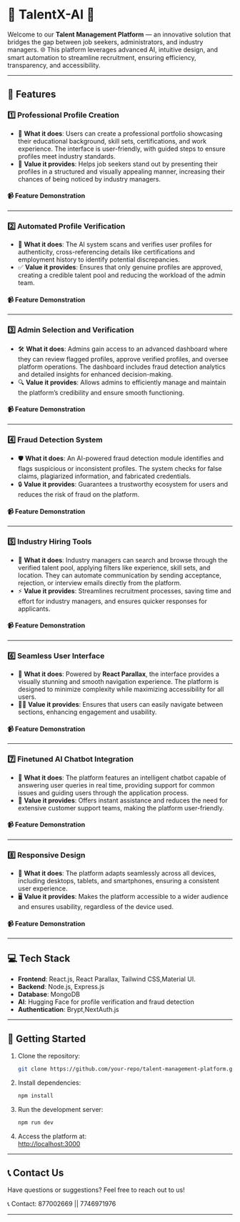 
# 🌟 **TalentX-AI** 🌟  

Welcome to our **Talent Management Platform** — an innovative solution that bridges the gap between job seekers, administrators, and industry managers. 🌐 This platform leverages advanced AI, intuitive design, and smart automation to streamline recruitment, ensuring efficiency, transparency, and accessibility.  

---

## 🚀 **Features**  

### 1️⃣ **Professional Profile Creation**  
- 🎯 **What it does**: Users can create a professional portfolio showcasing their educational background, skill sets, certifications, and work experience. The interface is user-friendly, with guided steps to ensure profiles meet industry standards.  
- 🌟 **Value it provides**: Helps job seekers stand out by presenting their profiles in a structured and visually appealing manner, increasing their chances of being noticed by industry managers.  

#### 📹 **Feature Demonstration**  


---

### 2️⃣ **Automated Profile Verification**  
- 🤖 **What it does**: The AI system scans and verifies user profiles for authenticity, cross-referencing details like certifications and employment history to identify potential discrepancies.  
- ✅ **Value it provides**: Ensures that only genuine profiles are approved, creating a credible talent pool and reducing the workload of the admin team.  

#### 📹 **Feature Demonstration**  
 

---

### 3️⃣ **Admin Selection and Verification**  
- 🛠️ **What it does**: Admins gain access to an advanced dashboard where they can review flagged profiles, approve verified profiles, and oversee platform operations. The dashboard includes fraud detection analytics and detailed insights for enhanced decision-making.  
- 🔍 **Value it provides**: Allows admins to efficiently manage and maintain the platform’s credibility and ensure smooth functioning.  

#### 📹 **Feature Demonstration**  


---

### 4️⃣ **Fraud Detection System**  
- 🛡️ **What it does**: An AI-powered fraud detection module identifies and flags suspicious or inconsistent profiles. The system checks for false claims, plagiarized information, and fabricated credentials.  
- 🔒 **Value it provides**: Guarantees a trustworthy ecosystem for users and reduces the risk of fraud on the platform.  

#### 📹 **Feature Demonstration**  


---

### 5️⃣ **Industry Hiring Tools**  
- 👔 **What it does**: Industry managers can search and browse through the verified talent pool, applying filters like experience, skill sets, and location. They can automate communication by sending acceptance, rejection, or interview emails directly from the platform.  
- ⚡ **Value it provides**: Streamlines recruitment processes, saving time and effort for industry managers, and ensures quicker responses for applicants.  

#### 📹 **Feature Demonstration**  
 

---

### 6️⃣ **Seamless User Interface**  
- 🌌 **What it does**: Powered by **React Parallax**, the interface provides a visually stunning and smooth navigation experience. The platform is designed to minimize complexity while maximizing accessibility for all users.  
- 🚶‍♀️ **Value it provides**: Ensures that users can easily navigate between sections, enhancing engagement and usability.  

#### 📹 **Feature Demonstration**  
  

---

### 7️⃣ **Finetuned AI Chatbot Integration**  
- 💬 **What it does**: The platform features an intelligent chatbot capable of answering user queries in real time, providing support for common issues and guiding users through the application process.  
- 🧠 **Value it provides**: Offers instant assistance and reduces the need for extensive customer support teams, making the platform user-friendly.  

#### 📹 **Feature Demonstration**  
 

---

### 8️⃣ **Responsive Design**  
- 📱 **What it does**: The platform adapts seamlessly across all devices, including desktops, tablets, and smartphones, ensuring a consistent user experience.  
- 🖥️ **Value it provides**: Makes the platform accessible to a wider audience and ensures usability, regardless of the device used.  

#### 📹 **Feature Demonstration**  


---

## 💻 **Tech Stack**  
- **Frontend**: React.js, React Parallax, Tailwind CSS,Material UI.
- **Backend**: Node.js, Express.js  
- **Database**: MongoDB  
- **AI**: Hugging Face for profile verification and fraud detection  
- **Authentication**: Brypt,NextAuth.js  

---

## 📂 **Getting Started**  

1. Clone the repository:  
   ```bash  
   git clone https://github.com/your-repo/talent-management-platform.git  
   ```  
2. Install dependencies:  
   ```bash  
   npm install  
   ```  
3. Run the development server:  
   ```bash  
   npm run dev  
   ```  
4. Access the platform at:  
   [http://localhost:3000](http://localhost:3000)  

---

## 📞 **Contact Us**  
Have questions or suggestions? Feel free to reach out to us! 

📞 Contact: 877002669 || 7746971976  

---  


